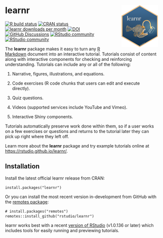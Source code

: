 # learnr <a href='https://rstudio.github.io/learnr/'><img src='man/figures/logo.png' align="right" height="138" /></a>

<!-- badges: start -->

[![R build
status](https://github.com/rstudio/learnr/workflows/R-CMD-check/badge.svg)](https://github.com/rstudio/learnr)
[![CRAN
status](https://www.r-pkg.org/badges/version/learnr)](https://CRAN.R-project.org/package=learnr)
[![learnr downloads per
month](http://cranlogs.r-pkg.org/badges/learnr)](http://www.rpackages.io/package/learnr)
[![DOI](https://zenodo.org/badge/71377580.svg)](https://zenodo.org/badge/latestdoi/71377580)
<br /> [![GitHub
Discussions](https://img.shields.io/github/discussions/rstudio/learnr?logo=github&style=social)](https://github.com/rstudio/learnr/discussions)
[![RStudio
community](https://img.shields.io/badge/community-teaching-blue?style=social&logo=rstudio&logoColor=75AADB)](https://community.rstudio.com/c/teaching/13)
[![RStudio
community](https://img.shields.io/badge/community-learnr-blue?style=social&logo=rstudio&logoColor=75AADB)](https://community.rstudio.com/new-topic?title=&category_id=13&tags=learnr&body=%0A%0A%0A%20%20--------%0A%20%20%0A%20%20%3Csup%3EReferred%20here%20by%20%60learnr%60%27s%20GitHub%3C/sup%3E%0A&u=barret)
<!-- badges: end -->

The **learnr** package makes it easy to turn any [R
Markdown](https://rmarkdown.rstudio.com/) document into an interactive
tutorial. Tutorials consist of content along with interactive components
for checking and reinforcing understanding. Tutorials can include any or
all of the following:

1.  Narrative, figures, illustrations, and equations.

2.  Code exercises (R code chunks that users can edit and execute
    directly).

3.  Quiz questions.

4.  Videos (supported services include YouTube and Vimeo).

5.  Interactive Shiny components.

Tutorials automatically preserve work done within them, so if a user
works on a few exercises or questions and returns to the tutorial later
they can pick up right where they left off.

Learn more about the **learnr** package and try example tutorials online
at <https://rstudio.github.io/learnr/>.

## Installation

Install the latest official learnr release from CRAN:

    install.packages("learnr")

Or you can install the most recent version in-development from GitHub
with the [remotes package](https://remotes.r-lib.org):

    # install.packages("remotes")
    remotes::install_github("rstudio/learnr")

learnr works best with a recent [version of
RStudio](https://posit.co/download/rstudio-desktop/) (v1.0.136 or later)
which includes tools for easily running and previewing tutorials.
